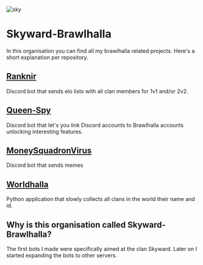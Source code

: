 ![sky](https://user-images.githubusercontent.com/74303221/200962835-6e7fb572-ff65-4dba-8de9-83f0ea0e995c.png)

# Skyward-Brawlhalla
In this organisation you can find all my brawlhalla related projects. Here's a short explanation per repository.

## [Ranknir](https://github.com/Skyward-Brawlhalla/Ranknir)
Discord bot that sends elo lists with all clan members for 1v1 and/or 2v2.
## [Queen-Spy](https://github.com/Skyward-Brawlhalla/Queen-Spy)
Discord bot that let's you link Discord accounts to Brawlhalla accounts unlocking interesting features.
## [MoneySquadronVirus](https://github.com/Skyward-Brawlhalla/MoneySquadronVirus)
Discord bot that sends memes
## [Worldhalla](https://github.com/Skyward-Brawlhalla/Worldhalla)
Python application that slowly collects all clans in the world their name and id.
## Why is this organisation called Skyward-Brawlhalla?
The first bots I made were specifically aimed at the clan Skyward. Later on I started expanding the bots to other servers.
